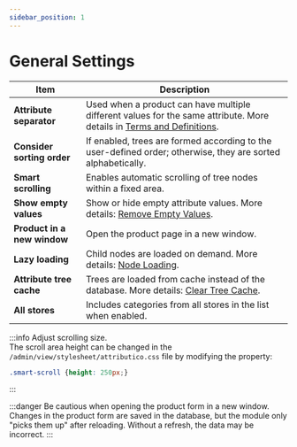 ```yaml
---
sidebar_position: 1
---
```


# General Settings

| Item | Description |
|------|------------|
| **Attribute separator** | Used when a product can have multiple different values for the same attribute. More details in [Terms and Definitions](theory.html#theory-terms). |
| **Consider sorting order** | If enabled, trees are formed according to the user-defined order; otherwise, they are sorted alphabetically. |
| **Smart scrolling** | Enables automatic scrolling of tree nodes within a fixed area. |
| **Show empty values** | Show or hide empty attribute values. More details: [Remove Empty Values](tools.html#tools-empty). |
| **Product in a new window** | Open the product page in a new window. |
| **Lazy loading** | Child nodes are loaded on demand. More details: [Node Loading](theory.html#theory-loading). |
| **Attribute tree cache** | Trees are loaded from cache instead of the database. More details: [Clear Tree Cache](tools.html#tools-cache). |
| **All stores** | Includes categories from all stores in the list when enabled. |

:::info
Adjust scrolling size.  
The scroll area height can be changed in the `/admin/view/stylesheet/attributico.css` file by modifying the property:

```css
.smart-scroll {height: 250px;}
```

:::

:::danger
Be cautious when opening the product form in a new window.
Changes in the product form are saved in the database, but the module only "picks them up" after reloading. Without a refresh, the data may be incorrect.
:::
